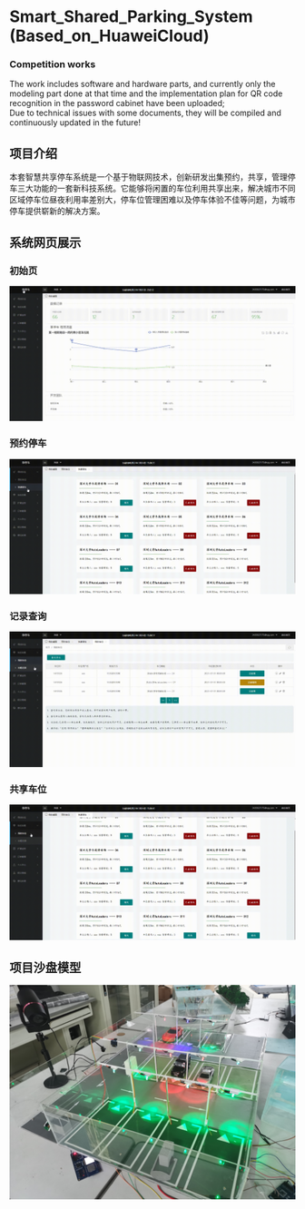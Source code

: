 # Smart_Shared_Parking_System (Based_on_HuaweiCloud)
### Competition works
The work includes software and hardware parts, and currently only the modeling part done at that time and the implementation plan for QR code recognition in the password cabinet have been uploaded;\
Due to technical issues with some documents, they will be compiled and continuously updated in the future!

## 项目介绍
本套智慧共享停车系统是一个基于物联网技术，创新研发出集预约，共享，管理停车三大功能的一套新科技系统。它能够将闲置的车位利用共享出来，解决城市不同区域停车位昼夜利用率差别大，停车位管理困难以及停车体验不佳等问题，为城市停车提供崭新的解决方案。
## 系统网页展示
### 初始页
![初始页](图片/初始页.gif)
### 预约停车
![预约停车](图片/预约停车.gif)
### 记录查询
![记录查询](图片/记录查询.gif)
### 共享车位
![共享车位](图片/共享车位.gif)
## 项目沙盘模型
![沙盘模型](图片/作品.jpg)
